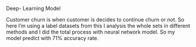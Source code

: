 Deep- Learning Model

Customer churn is when customer is decides to continue churn or not. So here I’m using a label datasets 
from this I analysis the whole sets in different methods and I did the total process with neural 
network model. So my model predict with 71% accuracy rate.
